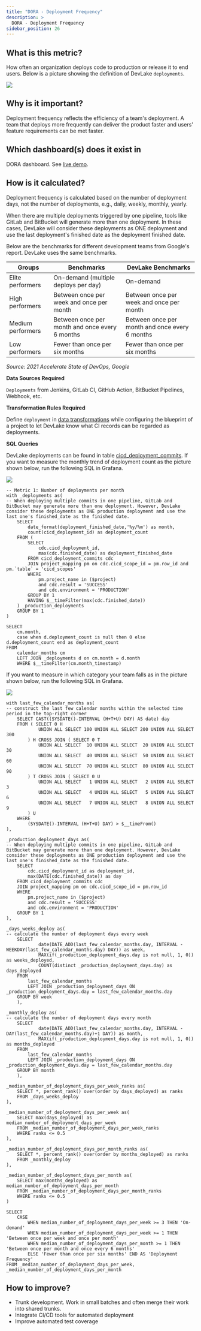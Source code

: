 ```yaml
---
title: "DORA - Deployment Frequency"
description: >
  DORA - Deployment Frequency
sidebar_position: 26
---
```


## What is this metric?

How often an organization deploys code to production or release it to end users. Below is a picture showing the definition of DevLake `deployments`.

![](../Configuration/images/deployment_definition.png)

## Why is it important?

Deployment frequency reflects the efficiency of a team's deployment. A team that deploys more frequently can deliver the product faster and users' feature requirements can be met faster.

## Which dashboard(s) does it exist in

DORA dashboard. See [live demo](https://grafana-lake.demo.devlake.io/grafana/d/qNo8_0M4z/dora?orgId=1).

## How is it calculated?

Deployment frequency is calculated based on the number of deployment days, not the number of deployments, e.g., daily, weekly, monthly, yearly.

When there are multiple deployments triggered by one pipeline, tools like GitLab and BitBucket will generate more than one deployment. In these cases, DevLake will consider these deployments as ONE deployment and use the last deployment's finished date as the deployment finished date.

Below are the benchmarks for different development teams from Google's report. DevLake uses the same benchmarks.

| Groups            | Benchmarks                                     | DevLake Benchmarks                             |
| ----------------- | ---------------------------------------------- | ---------------------------------------------- |
| Elite performers  | On-demand (multiple deploys per day)           | On-demand                                      |
| High performers   | Between once per week and once per month       | Between once per week and once per month       |
| Medium performers | Between once per month and once every 6 months | Between once per month and once every 6 months |
| Low performers    | Fewer than once per six months                 | Fewer than once per six months                 |

<p><i>Source: 2021 Accelerate State of DevOps, Google</i></p>

<b>Data Sources Required</b>

`Deployments` from Jenkins, GitLab CI, GitHub Action, BitBucket Pipelines, Webhook, etc. 

<b>Transformation Rules Required</b>

Define `deployment` in [data transformations](https://devlake.apache.org/docs/Configuration/Tutorial#step-3---add-transformations-optional) while configuring the blueprint of a project to let DevLake know what CI records can be regarded as deployments.

<b>SQL Queries</b>

DevLake deployments can be found in table [cicd_deployment_commits](/docs/DataModels/DevLakeDomainLayerSchema.md#cicd_deployment_commits). If you want to measure the monthly trend of deployment count as the picture shown below, run the following SQL in Grafana.

![](/img/Metrics/deployment-frequency-monthly.jpeg)

```
-- Metric 1: Number of deployments per month
with _deployments as(
-- When deploying multiple commits in one pipeline, GitLab and BitBucket may generate more than one deployment. However, DevLake consider these deployments as ONE production deployment and use the last one's finished_date as the finished date.
	SELECT
		date_format(deployment_finished_date,'%y/%m') as month,
		count(cicd_deployment_id) as deployment_count
	FROM (
		SELECT
			cdc.cicd_deployment_id,
			max(cdc.finished_date) as deployment_finished_date
		FROM cicd_deployment_commits cdc
		JOIN project_mapping pm on cdc.cicd_scope_id = pm.row_id and pm.`table` = 'cicd_scopes'
		WHERE
			pm.project_name in ($project)
			and cdc.result = 'SUCCESS'
			and cdc.environment = 'PRODUCTION'
		GROUP BY 1
		HAVING $__timeFilter(max(cdc.finished_date))
	) _production_deployments
	GROUP BY 1
)

SELECT
	cm.month,
	case when d.deployment_count is null then 0 else d.deployment_count end as deployment_count
FROM
	calendar_months cm
	LEFT JOIN _deployments d on cm.month = d.month
	WHERE $__timeFilter(cm.month_timestamp)
```

If you want to measure in which category your team falls as in the picture shown below, run the following SQL in Grafana.

![](/img/Metrics/deployment-frequency-text.jpeg)

```
with last_few_calendar_months as(
-- construct the last few calendar months within the selected time period in the top-right corner
	SELECT CAST((SYSDATE()-INTERVAL (H+T+U) DAY) AS date) day
	FROM ( SELECT 0 H
			UNION ALL SELECT 100 UNION ALL SELECT 200 UNION ALL SELECT 300
		) H CROSS JOIN ( SELECT 0 T
			UNION ALL SELECT  10 UNION ALL SELECT  20 UNION ALL SELECT  30
			UNION ALL SELECT  40 UNION ALL SELECT  50 UNION ALL SELECT  60
			UNION ALL SELECT  70 UNION ALL SELECT  80 UNION ALL SELECT  90
		) T CROSS JOIN ( SELECT 0 U
			UNION ALL SELECT   1 UNION ALL SELECT   2 UNION ALL SELECT   3
			UNION ALL SELECT   4 UNION ALL SELECT   5 UNION ALL SELECT   6
			UNION ALL SELECT   7 UNION ALL SELECT   8 UNION ALL SELECT   9
		) U
	WHERE
		(SYSDATE()-INTERVAL (H+T+U) DAY) > $__timeFrom()
),

_production_deployment_days as(
-- When deploying multiple commits in one pipeline, GitLab and BitBucket may generate more than one deployment. However, DevLake consider these deployments as ONE production deployment and use the last one's finished_date as the finished date.
	SELECT
		cdc.cicd_deployment_id as deployment_id,
		max(DATE(cdc.finished_date)) as day
	FROM cicd_deployment_commits cdc
	JOIN project_mapping pm on cdc.cicd_scope_id = pm.row_id
	WHERE
		pm.project_name in ($project)
		and cdc.result = 'SUCCESS'
		and cdc.environment = 'PRODUCTION'
	GROUP BY 1
),

_days_weeks_deploy as(
-- calculate the number of deployment days every week
	SELECT
			date(DATE_ADD(last_few_calendar_months.day, INTERVAL -WEEKDAY(last_few_calendar_months.day) DAY)) as week,
			MAX(if(_production_deployment_days.day is not null, 1, 0)) as weeks_deployed,
			COUNT(distinct _production_deployment_days.day) as days_deployed
	FROM
		last_few_calendar_months
		LEFT JOIN _production_deployment_days ON _production_deployment_days.day = last_few_calendar_months.day
	GROUP BY week
	),

_monthly_deploy as(
-- calculate the number of deployment days every month
	SELECT
			date(DATE_ADD(last_few_calendar_months.day, INTERVAL -DAY(last_few_calendar_months.day)+1 DAY)) as month,
			MAX(if(_production_deployment_days.day is not null, 1, 0)) as months_deployed
	FROM
		last_few_calendar_months
		LEFT JOIN _production_deployment_days ON _production_deployment_days.day = last_few_calendar_months.day
	GROUP BY month
	),

_median_number_of_deployment_days_per_week_ranks as(
	SELECT *, percent_rank() over(order by days_deployed) as ranks
	FROM _days_weeks_deploy
),

_median_number_of_deployment_days_per_week as(
	SELECT max(days_deployed) as median_number_of_deployment_days_per_week
	FROM _median_number_of_deployment_days_per_week_ranks
	WHERE ranks <= 0.5
),

_median_number_of_deployment_days_per_month_ranks as(
	SELECT *, percent_rank() over(order by months_deployed) as ranks
	FROM _monthly_deploy
),

_median_number_of_deployment_days_per_month as(
	SELECT max(months_deployed) as median_number_of_deployment_days_per_month
	FROM _median_number_of_deployment_days_per_month_ranks
	WHERE ranks <= 0.5
)

SELECT
	CASE
		WHEN median_number_of_deployment_days_per_week >= 3 THEN 'On-demand'
		WHEN median_number_of_deployment_days_per_week >= 1 THEN 'Between once per week and once per month'
		WHEN median_number_of_deployment_days_per_month >= 1 THEN 'Between once per month and once every 6 months'
		ELSE 'Fewer than once per six months' END AS 'Deployment Frequency'
FROM _median_number_of_deployment_days_per_week, _median_number_of_deployment_days_per_month
```

## How to improve?

- Trunk development. Work in small batches and often merge their work into shared trunks.
- Integrate CI/CD tools for automated deployment
- Improve automated test coverage
